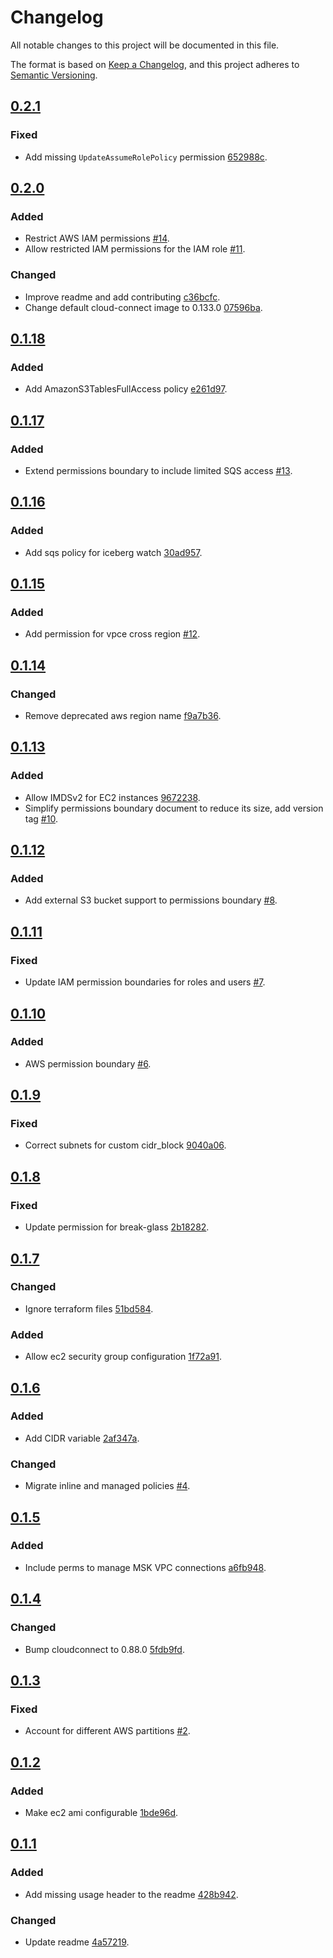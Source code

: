 # Changelog

All notable changes to this project will be documented in this file.

The format is based on [Keep a Changelog](https://keepachangelog.com/en/1.0.0/),
and this project adheres to [Semantic Versioning](https://semver.org/spec/v2.0.0.html).

## [0.2.1](https://github.com/Altinity/terraform-altinitycloud-connect-aws/compare/v0.2.0...v0.2.1)

### Fixed
- Add missing `UpdateAssumeRolePolicy` permission [652988c](https://github.com/altinity/terraform-altinitycloud-connect-aws/commit/652988c).

## [0.2.0](https://github.com/Altinity/terraform-altinitycloud-connect-aws/compare/v0.1.18...v0.2.0)

### Added
- Restrict AWS IAM permissions [#14](https://github.com/Altinity/terraform-altinitycloud-connect-aws/pull/14).
- Allow restricted IAM permissions for the IAM role [#11](https://github.com/Altinity/terraform-altinitycloud-connect-aws/pull/11).

### Changed
- Improve readme and add contributing [c36bcfc](https://github.com/altinity/terraform-altinitycloud-connect-aws/commit/c36bcfc).
- Change default cloud-connect image to 0.133.0 [07596ba](https://github.com/altinity/terraform-altinitycloud-connect-aws/commit/07596ba).

## [0.1.18](https://github.com/Altinity/terraform-altinitycloud-connect-aws/compare/v0.1.17...v0.1.18)

### Added
- Add AmazonS3TablesFullAccess policy [e261d97](https://github.com/altinity/terraform-altinitycloud-connect-aws/commit/e261d97).

## [0.1.17](https://github.com/Altinity/terraform-altinitycloud-connect-aws/compare/v0.1.16...v0.1.17)

### Added
- Extend permissions boundary to include limited SQS access [#13](https://github.com/Altinity/terraform-altinitycloud-connect-aws/pull/13).

## [0.1.16](https://github.com/Altinity/terraform-altinitycloud-connect-aws/compare/v0.1.15...v0.1.16)

### Added
- Add sqs policy for iceberg watch [30ad957](https://github.com/altinity/terraform-altinitycloud-connect-aws/commit/30ad957).

## [0.1.15](https://github.com/Altinity/terraform-altinitycloud-connect-aws/compare/v0.1.14...v0.1.15)

### Added
- Add permission for vpce cross region [#12](https://github.com/Altinity/terraform-altinitycloud-connect-aws/pull/12).

## [0.1.14](https://github.com/Altinity/terraform-altinitycloud-connect-aws/compare/v0.1.13...v0.1.14)

### Changed
- Remove deprecated aws region name [f9a7b36](https://github.com/altinity/terraform-altinitycloud-connect-aws/commit/f9a7b36).

## [0.1.13](https://github.com/Altinity/terraform-altinitycloud-connect-aws/compare/v0.1.12...v0.1.13)

### Added
- Allow IMDSv2 for EC2 instances [9672238](https://github.com/altinity/terraform-altinitycloud-connect-aws/commit/9672238).
- Simplify permissions boundary document to reduce its size, add version tag [#10](https://github.com/Altinity/terraform-altinitycloud-connect-aws/pull/10).

## [0.1.12](https://github.com/Altinity/terraform-altinitycloud-connect-aws/compare/v0.1.11...v0.1.12)

### Added
- Add external S3 bucket support to permissions boundary [#8](https://github.com/Altinity/terraform-altinitycloud-connect-aws/pull/8).

## [0.1.11](https://github.com/Altinity/terraform-altinitycloud-connect-aws/compare/v0.1.10...v0.1.11)

### Fixed
- Update IAM permission boundaries for roles and users [#7](https://github.com/Altinity/terraform-altinitycloud-connect-aws/pull/7).

## [0.1.10](https://github.com/Altinity/terraform-altinitycloud-connect-aws/compare/v0.1.9...v0.1.10)

### Added
- AWS permission boundary [#6](https://github.com/Altinity/terraform-altinitycloud-connect-aws/pull/6).

## [0.1.9](https://github.com/Altinity/terraform-altinitycloud-connect-aws/compare/v0.1.8...v0.1.9)

### Fixed
- Correct subnets for custom cidr_block [9040a06](https://github.com/altinity/terraform-altinitycloud-connect-aws/commit/9040a06).

## [0.1.8](https://github.com/Altinity/terraform-altinitycloud-connect-aws/compare/v0.1.7...v0.1.8)

### Fixed
- Update permission for break-glass [2b18282](https://github.com/altinity/terraform-altinitycloud-connect-aws/commit/2b18282).

## [0.1.7](https://github.com/Altinity/terraform-altinitycloud-connect-aws/compare/v0.1.6...v0.1.7)

### Changed
- Ignore terraform files [51bd584](https://github.com/altinity/terraform-altinitycloud-connect-aws/commit/51bd584).

### Added
- Allow ec2 security group configuration [1f72a91](https://github.com/altinity/terraform-altinitycloud-connect-aws/commit/1f72a91).

## [0.1.6](https://github.com/Altinity/terraform-altinitycloud-connect-aws/compare/v0.1.5...v0.1.6)

### Added
- Add CIDR variable [2af347a](https://github.com/altinity/terraform-altinitycloud-connect-aws/commit/2af347a).

### Changed
- Migrate inline and managed policies [#4](https://github.com/Altinity/terraform-altinitycloud-connect-aws/pull/4).

## [0.1.5](https://github.com/Altinity/terraform-altinitycloud-connect-aws/compare/v0.1.4...v0.1.5)

### Added
- Include perms to manage MSK VPC connections [a6fb948](https://github.com/altinity/terraform-altinitycloud-connect-aws/commit/a6fb948).

## [0.1.4](https://github.com/Altinity/terraform-altinitycloud-connect-aws/compare/v0.1.3...v0.1.4)

### Changed
- Bump cloudconnect to 0.88.0 [5fdb9fd](https://github.com/altinity/terraform-altinitycloud-connect-aws/commit/5fdb9fd).

## [0.1.3](https://github.com/Altinity/terraform-altinitycloud-connect-aws/compare/v0.1.2...v0.1.3)

### Fixed
- Account for different AWS partitions [#2](https://github.com/Altinity/terraform-altinitycloud-connect-aws/pull/2).

## [0.1.2](https://github.com/Altinity/terraform-altinitycloud-connect-aws/compare/v0.1.1...v0.1.2)

### Added
- Make ec2 ami configurable [1bde96d](https://github.com/altinity/terraform-altinitycloud-connect-aws/commit/1bde96d).

## [0.1.1](https://github.com/Altinity/terraform-altinitycloud-connect-aws/releases/tag/v0.1.1)

### Added
- Add missing usage header to the readme [428b942](https://github.com/altinity/terraform-altinitycloud-connect-aws/commit/428b942).

### Changed
- Update readme [4a57219](https://github.com/altinity/terraform-altinitycloud-connect-aws/commit/4a57219).
